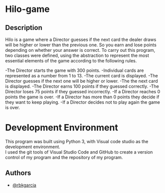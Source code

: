 # Hilo-game

## Description
Hilo is a game where a Director guesses if the next card the dealer draws will be higher or lower than the previous one. So you earn and lose points depending on whether your answer is correct.
To carry out this program, two classes were defined, using the abstraction to represent the most essential elements of the game according to the following rules.

-The Director starts the game with 300 points.
-Individual cards are represented as a number from 1 to 13.
-The current card is displayed.
-The Director guesses if the next one will be higher or lower.
-The the next card is displayed.
-The Director earns 100 points if they guessed correctly.
-The Director loses 75 points if they guessed incorrectly.
-If a Director reaches 0 points the game is over.
-If a Director has more than 0 points they decide if they want to keep playing.
-If a Director decides not to play again the game is over.

# Development Environment

This program was built using Python 3, with Visual code studio as the development environment.  
I used the git tools of Visual Studio Code and GitHub to create a version control of my program and the repository of my program.  
  
## Authors

- [@rbkgarcia](https://github.com/rbkgarcia)
